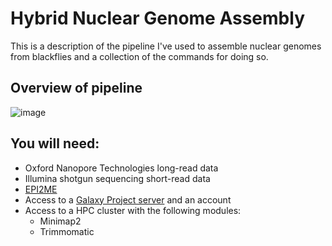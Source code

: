 # Hybrid Nuclear Genome Assembly

This is a description of the pipeline I've used to assemble nuclear genomes from blackflies and a collection of the commands for doing so.

## Overview of pipeline

![image](https://github.com/hendricksonen/flyawayhome/assets/113100255/95ff26dc-7b65-4a3d-985a-574286fe642b)

## You will need:

- Oxford Nanopore Technologies long-read data
- Illumina shotgun sequencing short-read data
- [EPI2ME](https://labs.epi2me.io/installation/) 
- Access to a [Galaxy Project server](https://usegalaxy.org.au/) and an account
- Access to a HPC cluster with the following modules:
  - Minimap2
  - Trimmomatic


